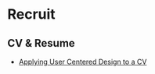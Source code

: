 # Recruit

## CV & Resume

* [Applying User Centered Design to a CV](https://uxdesign.cc/applying-user-centred-design-to-a-cv-8e1e7dadddd9)

